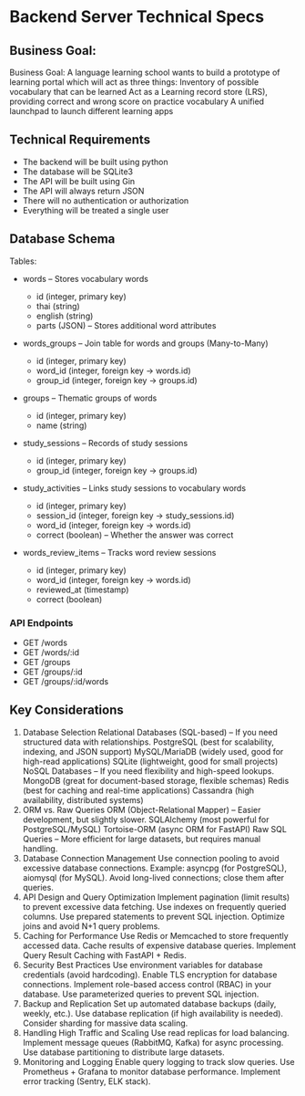 # Backend Server Technical Specs

## Business Goal:

Business Goal: 
A language learning school wants to build a prototype of learning portal which will act as three things:
Inventory of possible vocabulary that can be learned
Act as a  Learning record store (LRS), providing correct and wrong score on practice vocabulary
A unified launchpad to launch different learning apps

## Technical Requirements
- The backend will be built using python
- The database will be SQLite3
- The API will be built using Gin
- The API will always return JSON
- There will no authentication or authorization
- Everything will be treated a single user

## Database Schema

Tables:
- words – Stores vocabulary words
    - id (integer, primary key)
    - thai (string)
    - english (string)
    - parts (JSON) – Stores additional word attributes

- words_groups – Join table for words and groups (Many-to-Many)
    - id (integer, primary key)
    - word_id (integer, foreign key → words.id)
    - group_id (integer, foreign key → groups.id)

- groups – Thematic groups of words
    - id (integer, primary key)
    - name (string)

- study_sessions – Records of study sessions
    - id (integer, primary key)
    - group_id (integer, foreign key → groups.id)

- study_activities – Links study sessions to vocabulary words
    - id (integer, primary key)
    - session_id (integer, foreign key → study_sessions.id)
    - word_id (integer, foreign key → words.id)
    - correct (boolean) – Whether the answer was correct

- words_review_items – Tracks word review sessions
    - id (integer, primary key)
    - word_id (integer, foreign key → words.id)
    - reviewed_at (timestamp)
    - correct (boolean)

### API Endpoints

- GET /words
- GET /words/:id
- GET /groups
- GET /groups/:id
- GET /groups/:id/words

## Key Considerations

1. Database Selection
Relational Databases (SQL-based) – If you need structured data with relationships.
PostgreSQL (best for scalability, indexing, and JSON support)
MySQL/MariaDB (widely used, good for high-read applications)
SQLite (lightweight, good for small projects)
NoSQL Databases – If you need flexibility and high-speed lookups.
MongoDB (great for document-based storage, flexible schemas)
Redis (best for caching and real-time applications)
Cassandra (high availability, distributed systems)
2. ORM vs. Raw Queries
ORM (Object-Relational Mapper) – Easier development, but slightly slower.
SQLAlchemy (most powerful for PostgreSQL/MySQL)
Tortoise-ORM (async ORM for FastAPI)
Raw SQL Queries – More efficient for large datasets, but requires manual handling.
3. Database Connection Management
Use connection pooling to avoid excessive database connections.
Example: asyncpg (for PostgreSQL), aiomysql (for MySQL).
Avoid long-lived connections; close them after queries.
4. API Design and Query Optimization
Implement pagination (limit results) to prevent excessive data fetching.
Use indexes on frequently queried columns.
Use prepared statements to prevent SQL injection.
Optimize joins and avoid N+1 query problems.
5. Caching for Performance
Use Redis or Memcached to store frequently accessed data.
Cache results of expensive database queries.
Implement Query Result Caching with FastAPI + Redis.
6. Security Best Practices
Use environment variables for database credentials (avoid hardcoding).
Enable TLS encryption for database connections.
Implement role-based access control (RBAC) in your database.
Use parameterized queries to prevent SQL injection.
7. Backup and Replication
Set up automated database backups (daily, weekly, etc.).
Use database replication (if high availability is needed).
Consider sharding for massive data scaling.
8. Handling High Traffic and Scaling
Use read replicas for load balancing.
Implement message queues (RabbitMQ, Kafka) for async processing.
Use database partitioning to distribute large datasets.
9. Monitoring and Logging
Enable query logging to track slow queries.
Use Prometheus + Grafana to monitor database performance.
Implement error tracking (Sentry, ELK stack).